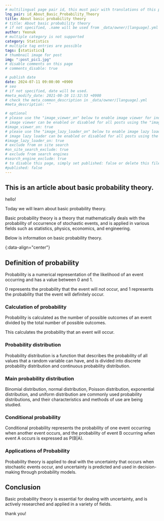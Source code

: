 ```yaml
---
# multilingual page pair id, this must pair with translations of this page. (This name must be unique)
lng_pair: id_About_Basic_Probability_Theory
title: About basic probability theory
# title: About basic probability theory
# if not specified, .name will be used from _data/owner/[language].yml
author: Yeonuk
# multiple category is not supported
category: Statistics
# multiple tag entries are possible
tags: [statistics]
# thumbnail image for post
img: ":post_pic1.jpg"
# disable comments on this page
# comments_disable: true

# publish date
date: 2024-07-11 09:00:00 +0900
# seo
# if not specified, date will be used.
#meta_modify_date: 2021-08-10 11:32:53 +0900
# check the meta_common_description in _data/owner/[language].yml
#meta_description: ""

# optional
# please use the "image_viewer_on" below to enable image viewer for individual pages or posts (_posts/ or [language]/_posts folders).
# image viewer can be enabled or disabled for all posts using the "image_viewer_posts: true" setting in _data/conf/main.yml.
#image_viewer_on: true
# please use the "image_lazy_loader_on" below to enable image lazy loader for individual pages or posts (_posts/ or [language]/_posts folders).
# image lazy loader can be enabled or disabled for all posts using the "image_lazy_loader_posts: true" setting in _data/conf/main.yml.
#image_lazy_loader_on: true
# exclude from on site search
#on_site_search_exclude: true
# exclude from search engines
#search_engine_exclude: true
# to disable this page, simply set published: false or delete this file
#published: false
---
```


<!-- outline-start -->

## This is an article about basic probability theory.

hello!

Today we will learn about basic probability theory.

Basic probability theory is a theory that mathematically deals with the probability of occurrence of stochastic events, and is applied in various fields such as statistics, physics, economics, and engineering.

Below is information on basic probability theory.

{:data-align="center"}

<!-- outline-end -->

## Definition of probability

Probability is a numerical representation of the likelihood of an event occurring and has a value between 0 and 1.

0 represents the probability that the event will not occur, and 1 represents the probability that the event will definitely occur.

### Calculation of probability

Probability is calculated as the number of possible outcomes of an event divided by the total number of possible outcomes.

This calculates the probability that an event will occur.

### Probability distribution

Probability distribution is a function that describes the probability of all values ​​that a random variable can have, and is divided into discrete probability distribution and continuous probability distribution.

### Main probability distribution

Binomial distribution, normal distribution, Poisson distribution, exponential distribution, and uniform distribution are commonly used probability distributions, and their characteristics and methods of use are being studied.

### Conditional probability

Conditional probability represents the probability of one event occurring when another event occurs, and the probability of event B occurring when event A occurs is expressed as P(B|A).

### Applications of Probability

Probability theory is applied to deal with the uncertainty that occurs when stochastic events occur, and uncertainty is predicted and used in decision-making through probability models.

## Conclusion

Basic probability theory is essential for dealing with uncertainty, and is actively researched and applied in a variety of fields.

thank you!
